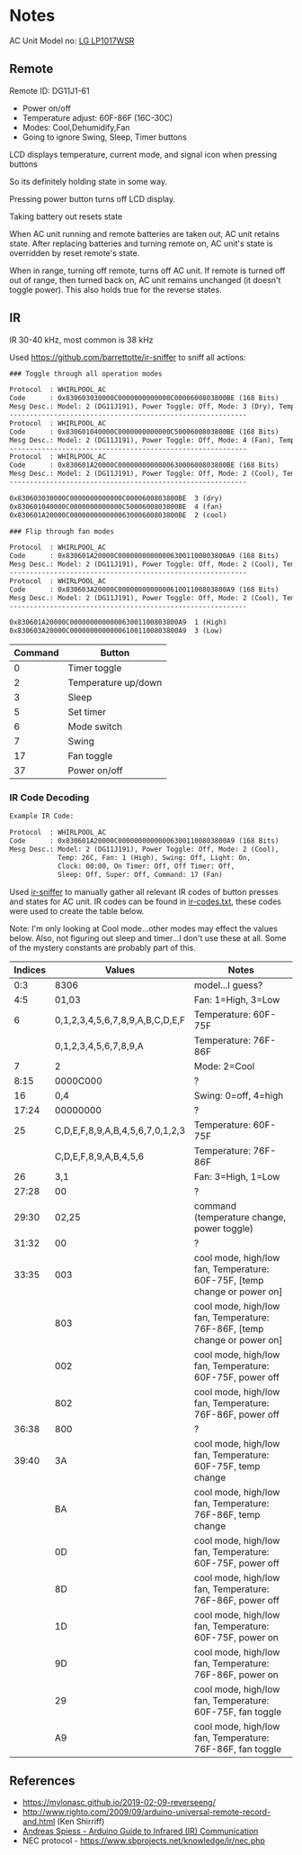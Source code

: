# Notes

AC Unit Model no: [LG LP1017WSR](https://www.lg.com/us/air-conditioners/lg-LP1017WSR-portable-air-conditioner)

## Remote

Remote ID: DG11J1-61

- Power on/off
- Temperature adjust: 60F-86F (16C-30C)
- Modes: Cool,Dehumidify,Fan
- Going to ignore Swing, Sleep, Timer buttons

LCD displays temperature, current mode, and signal icon when pressing buttons

So its definitely holding state in some way.

Pressing power button turns off LCD display.

Taking battery out resets state

When AC unit running and remote batteries are taken out, AC unit retains state.
After replacing batteries and turning remote on, AC unit's state is overridden by reset remote's state.

When in range, turning off remote, turns off AC unit.
If remote is turned off out of range, then turned back on, AC unit remains unchanged (it doesn't toggle power).
This also holds true for the reverse states.

## IR

IR 30-40 kHz, most common is 38 kHz

Used https://github.com/barrettotte/ir-sniffer to sniff all actions:

```txt
### Toggle through all operation modes

Protocol  : WHIRLPOOL_AC
Code      : 0x830603030000C0000000000000C0000600803800BE (168 Bits)
Mesg Desc.: Model: 2 (DG11J191), Power Toggle: Off, Mode: 3 (Dry), Temp: 16C, Fan: 3 (Low), Swing: Off, Light: On, Clock: 00:00, On Timer: Off, Off Timer: Off, Sleep: Off, Super: Off, Command: 6 (Mode)
-----------------------------------------------------------
Protocol  : WHIRLPOOL_AC
Code      : 0x830601040000C0000000000000C5000600803800BE (168 Bits)
Mesg Desc.: Model: 2 (DG11J191), Power Toggle: Off, Mode: 4 (Fan), Temp: 16C, Fan: 1 (High), Swing: Off, Light: On, Clock: 00:00, On Timer: Off, Off Timer: Off, Sleep: Off, Super: Off, Command: 6 (Mode)
-----------------------------------------------------------
Protocol  : WHIRLPOOL_AC
Code      : 0x830601A20000C000000000000063000600803800BE (168 Bits)
Mesg Desc.: Model: 2 (DG11J191), Power Toggle: Off, Mode: 2 (Cool), Temp: 26C, Fan: 1 (High), Swing: Off, Light: On, Clock: 00:00, On Timer: Off, Off Timer: Off, Sleep: Off, Super: Off, Command: 6 (Mode)
-----------------------------------------------------------

0x830603030000C0000000000000C0000600803800BE  3 (dry)
0x830601040000C0000000000000C5000600803800BE  4 (fan)
0x830601A20000C000000000000063000600803800BE  2 (cool)
```

```txt
### Flip through fan modes

Protocol  : WHIRLPOOL_AC
Code      : 0x830601A20000C000000000000063001100803800A9 (168 Bits)
Mesg Desc.: Model: 2 (DG11J191), Power Toggle: Off, Mode: 2 (Cool), Temp: 26C, Fan: 1 (High), Swing: Off, Light: On, Clock: 00:00, On Timer: Off, Off Timer: Off, Sleep: Off, Super: Off, Command: 17 (Fan)
-----------------------------------------------------------
Protocol  : WHIRLPOOL_AC
Code      : 0x830603A20000C000000000000061001100803800A9 (168 Bits)
Mesg Desc.: Model: 2 (DG11J191), Power Toggle: Off, Mode: 2 (Cool), Temp: 26C, Fan: 3 (Low), Swing: Off, Light: On, Clock: 00:00, On Timer: Off, Off Timer: Off, Sleep: Off, Super: Off, Command: 17 (Fan)
-----------------------------------------------------------

0x830601A20000C000000000000063001100803800A9  1 (High)
0x830603A20000C000000000000061001100803800A9  3 (Low)
```

| Command      | Button              |
| ------------ | ------------------- |
| 0            | Timer toggle        |
| 2            | Temperature up/down |
| 3            | Sleep               |
| 5            | Set timer           |
| 6            | Mode switch         |
| 7            | Swing               |
| 17           | Fan toggle          |
| 37           | Power on/off        |

### IR Code Decoding

```txt
Example IR Code:

Protocol  : WHIRLPOOL_AC
Code      : 0x830601A20000C000000000000063001100803800A9 (168 Bits)
Mesg Desc.: Model: 2 (DG11J191), Power Toggle: Off, Mode: 2 (Cool), 
            Temp: 26C, Fan: 1 (High), Swing: Off, Light: On, 
            Clock: 00:00, On Timer: Off, Off Timer: Off, 
            Sleep: Off, Super: Off, Command: 17 (Fan)
```

Used [ir-sniffer](https://github.com/barrettotte/ir-sniffer) to manually gather all relevant IR codes
of button presses and states for AC unit. IR codes can be found in [ir-codes.txt](ir-codes.txt), these codes were
used to create the table below.

Note: I'm only looking at Cool mode...other modes may effect the values below.
Also, not figuring out sleep and timer...I don't use these at all.
Some of the mystery constants are probably part of this.

| Indices | Values                          | Notes                                                                     |
| ------- | ------------------------------- | ------------------------------------------------------------------------- |
| 0:3     | 8306                            | model...I guess?                                                          |
| 4:5     | 01,03                           | Fan: 1=High, 3=Low                                                        |
| 6       | 0,1,2,3,4,5,6,7,8,9,A,B,C,D,E,F | Temperature: 60F-75F                                                      |
|         | 0,1,2,3,4,5,6,7,8,9,A           | Temperature: 76F-86F                                                      |
| 7       | 2                               | Mode: 2=Cool                                                              |
| 8:15    | 0000C000                        | ?                                                                         |
| 16      | 0,4                             | Swing: 0=off, 4=high                                                      |
| 17:24   | 00000000                        | ?                                                                         |
| 25      | C,D,E,F,8,9,A,B,4,5,6,7,0,1,2,3 | Temperature: 60F-75F                                                      |
|         | C,D,E,F,8,9,A,B,4,5,6           | Temperature: 76F-86F                                                      |
| 26      | 3,1                             | Fan: 3=High, 1=Low                                                        |
| 27:28   | 00                              | ?                                                                         |
| 29:30   | 02,25                           | command (temperature change, power toggle)                                |
| 31:32   | 00                              | ?                                                                         |
| 33:35   | 003                             | cool mode, high/low fan, Temperature: 60F-75F, [temp change or power on]  |
|         | 803                             | cool mode, high/low fan, Temperature: 76F-86F, [temp change or power on]  |
|         | 002                             | cool mode, high/low fan, Temperature: 60F-75F, power off                  |
|         | 802                             | cool mode, high/low fan, Temperature: 76F-86F, power off                  |
| 36:38   | 800                             | ?                                                                         |
| 39:40   | 3A                              | cool mode, high/low fan, Temperature: 60F-75F, temp change                |
|         | BA                              | cool mode, high/low fan, Temperature: 76F-86F, temp change                |
|         | 0D                              | cool mode, high/low fan, Temperature: 60F-75F, power off                  |
|         | 8D                              | cool mode, high/low fan, Temperature: 76F-86F, power off                  |
|         | 1D                              | cool mode, high/low fan, Temperature: 60F-75F, power on                   |
|         | 9D                              | cool mode, high/low fan, Temperature: 76F-86F, power on                   |
|         | 29                              | cool mode, high/low fan, Temperature: 60F-75F, fan toggle                 |
|         | A9                              | cool mode, high/low fan, Temperature: 76F-86F, fan toggle                 |

## References

- https://mylonasc.github.io/2019-02-09-reverseeng/
- http://www.righto.com/2009/09/arduino-universal-remote-record-and.html (Ken Shirriff)
- [Andreas Spiess - Arduino Guide to Infrared (IR) Communication](https://www.youtube.com/watch?v=gADIb1Xw8PE)
- NEC protocol - https://www.sbprojects.net/knowledge/ir/nec.php
